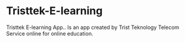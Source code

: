 # Tristtek-E-learning
Tristtek E-learning App.. Is an app created by Trist Teknology Telecom Service online for online education.

